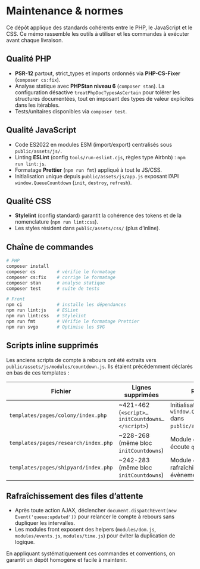 # Maintenance & normes

Ce dépôt applique des standards cohérents entre le PHP, le JavaScript et le CSS. Ce mémo rassemble les outils à utiliser et les commandes à exécuter avant chaque livraison.

## Qualité PHP
- **PSR-12** partout, strict_types et imports ordonnés via **PHP-CS-Fixer** (`composer cs:fix`).
- Analyse statique avec **PHPStan niveau 6** (`composer stan`). La configuration désactive `treatPhpDocTypesAsCertain` pour tolérer les structures documentées, tout en imposant des types de valeur explicites dans les itérables.
- Tests/unitaires disponibles via `composer test`.

## Qualité JavaScript
- Code ES2022 en modules ESM (import/export) centralisés sous `public/assets/js/`.
- Linting **ESLint** (config `tools/run-eslint.cjs`, règles type Airbnb) : `npm run lint:js`.
- Formatage **Prettier** (`npm run fmt`) appliqué à tout le JS/CSS.
- Initialisation unique depuis `public/assets/js/app.js` exposant l’API `window.QueueCountdown` (`init`, `destroy`, `refresh`).

## Qualité CSS
- **Stylelint** (config standard) garantit la cohérence des tokens et de la nomenclature (`npm run lint:css`).
- Les styles résident dans `public/assets/css/` (plus d’inline).

## Chaîne de commandes
```bash
# PHP
composer install
composer cs        # vérifie le formatage
composer cs:fix    # corrige le formatage
composer stan      # analyse statique
composer test      # suite de tests

# Front
npm ci             # installe les dépendances
npm run lint:js    # ESLint
npm run lint:css   # Stylelint
npm run fmt        # Vérifie le formatage Prettier
npm run svgo       # Optimise les SVG
```

## Scripts inline supprimés
Les anciens scripts de compte à rebours ont été extraits vers `public/assets/js/modules/countdown.js`. Ils étaient précédemment déclarés en bas de ces templates :

| Fichier | Lignes supprimées | Remplacement |
| --- | --- | --- |
| `templates/pages/colony/index.php` | ~421-462 (`<script>…initCountdowns…</script>`) | Initialisation via `window.QueueCountdown.init()` dans `public/assets/js/app.js`. |
| `templates/pages/research/index.php` | ~228-268 (même bloc `initCountdowns`) | Module `countdown.js` + écoute `queue:updated`. |
| `templates/pages/shipyard/index.php` | ~242-283 (même bloc `initCountdowns`) | Module `countdown.js` + rafraîchissement via évènements. |

## Rafraîchissement des files d’attente
- Après toute action AJAX, déclencher `document.dispatchEvent(new Event('queue:updated'))` pour relancer le compte à rebours sans dupliquer les intervalles.
- Les modules front exposent des helpers (`modules/dom.js`, `modules/events.js`, `modules/time.js`) pour éviter la duplication de logique.

En appliquant systématiquement ces commandes et conventions, on garantit un dépôt homogène et facile à maintenir.
